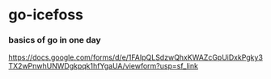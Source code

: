 # go-icefoss
### basics of go in one day
https://docs.google.com/forms/d/e/1FAIpQLSdzwQhxKWAZcGpUiDxkPgky3TX2wPnwhUNWDgkpqk1hfYgaUA/viewform?usp=sf_link
